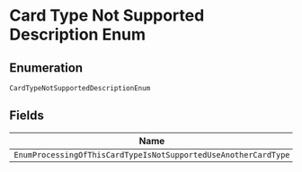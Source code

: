 
# Card Type Not Supported Description Enum

## Enumeration

`CardTypeNotSupportedDescriptionEnum`

## Fields

| Name |
|  --- |
| `EnumProcessingOfThisCardTypeIsNotSupportedUseAnotherCardType` |

